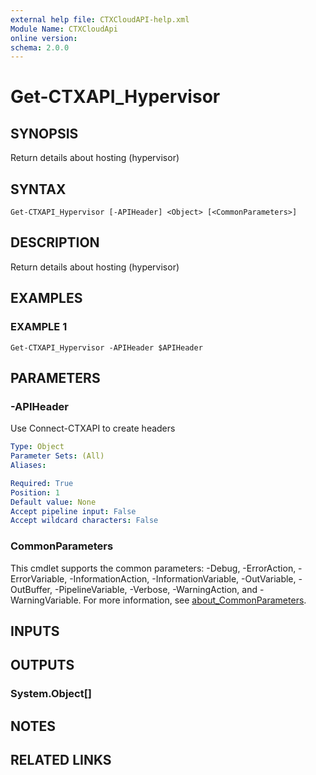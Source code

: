 ```yaml
---
external help file: CTXCloudAPI-help.xml
Module Name: CTXCloudApi
online version:
schema: 2.0.0
---
```


# Get-CTXAPI_Hypervisor

## SYNOPSIS
Return details about hosting (hypervisor)

## SYNTAX

```
Get-CTXAPI_Hypervisor [-APIHeader] <Object> [<CommonParameters>]
```

## DESCRIPTION
Return details about hosting (hypervisor)

## EXAMPLES

### EXAMPLE 1
```
Get-CTXAPI_Hypervisor -APIHeader $APIHeader
```

## PARAMETERS

### -APIHeader
Use Connect-CTXAPI to create headers

```yaml
Type: Object
Parameter Sets: (All)
Aliases:

Required: True
Position: 1
Default value: None
Accept pipeline input: False
Accept wildcard characters: False
```

### CommonParameters
This cmdlet supports the common parameters: -Debug, -ErrorAction, -ErrorVariable, -InformationAction, -InformationVariable, -OutVariable, -OutBuffer, -PipelineVariable, -Verbose, -WarningAction, and -WarningVariable. For more information, see [about_CommonParameters](http://go.microsoft.com/fwlink/?LinkID=113216).

## INPUTS

## OUTPUTS

### System.Object[]
## NOTES

## RELATED LINKS
